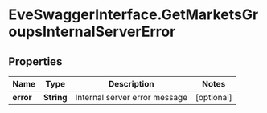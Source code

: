 # EveSwaggerInterface.GetMarketsGroupsInternalServerError

## Properties
Name | Type | Description | Notes
------------ | ------------- | ------------- | -------------
**error** | **String** | Internal server error message | [optional] 


